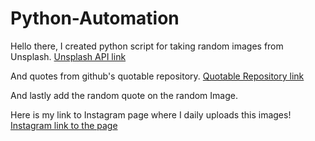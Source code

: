 # Python-Automation
Hello there,
I created python script for taking random images from Unsplash.
[Unsplash API link](https://source.unsplash.com/)

And quotes from github's quotable repository.
[Quotable Repository link](https://github.com/lukePeavey/quotable)

And lastly add the random quote on the random Image.

Here is my link to Instagram page where I daily uploads this images!
[Instagram link to the page](https://www.instagram.com/source.9/)

